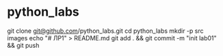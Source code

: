 # python_labs
git clone git@github.com<nickname>/python_labs.git
cd  python_labs
mkdir -p src images
echo "# ЛР1" > README.md
git add . && git commit -m "init lab01" && git push
